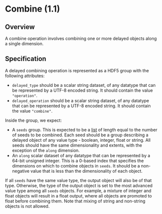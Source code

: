 

# Combine (1.1)

## Overview

A combine operation involves combining one or more delayed objects along a single dimension.

## Specification

A delayed combining operation is represented as a HDF5 group with the following attributes:

- `delayed_type` should be a scalar string dataset, of any datatype that can be represented by a UTF-8 encoded string.
  It should contain the value `"operation"`.
- `delayed_operation` should be a scalar string dataset, of any datatype that can be represented by a UTF-8 encoded string.
  It should contain the value `"combine"`.

Inside the group, we expect:

- A `seeds` group.
  This is expected to be a [list](_general.md#lists) of length equal to the number of seeds to be combined.
  Each seed should be a group describing a delayed object of any value type - boolean, integer, float or string.
  All seeds should have the same dimensionality and extents, with the exception of the `along` dimension.
- An `along` scalar dataset 
  of any datatype that can be represented by a 64-bit unsigned integer.
  This is a 0-based index that specifies the dimensions on which to combine objects in `seeds`.
  It should be a non-negative value that is less than the dimensionality of each object.

If all `seeds` have the same value type, the output object will also be of that type.
Otherwise, the type of the output object is set to the most advanced value type among all `seeds` objects.
For example, a mixture of integer and float objects will result in a float output, where all objects are promoted to float before combining them.
Note that mixing of string and non-string objects is not allowed.
